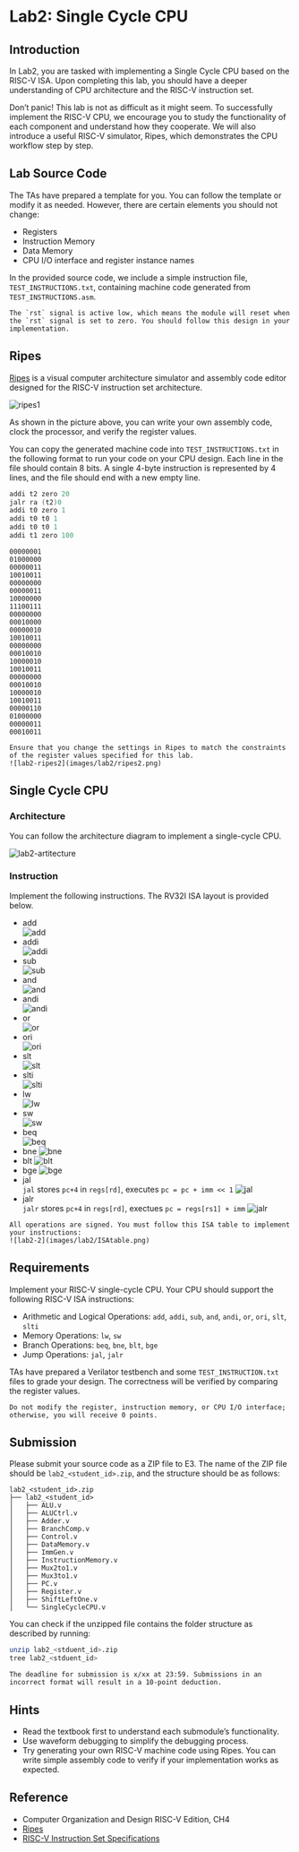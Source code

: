 # Lab2: Single Cycle CPU

## Introduction

In Lab2, you are tasked with implementing a Single Cycle CPU based on the RISC-V ISA. Upon completing this lab, you should have a deeper understanding of CPU architecture and the RISC-V instruction set.

Don’t panic! This lab is not as difficult as it might seem. To successfully implement the RISC-V CPU, we encourage you to study the functionality of each component and understand how they cooperate. We will also introduce a useful RISC-V simulator, Ripes, which demonstrates the CPU workflow step by step.

## Lab Source Code

The TAs have prepared a template for you. You can follow the template or modify it as needed. However, there are certain elements you should not change:

- Registers
- Instruction Memory
- Data Memory
- CPU I/O interface and register instance names

In the provided source code, we include a simple instruction file, `TEST_INSTRUCTIONS.txt`, containing machine code generated from `TEST_INSTRUCTIONS.asm`.

```{important}
The `rst` signal is active low, which means the module will reset when the `rst` signal is set to zero. You should follow this design in your implementation.
```

## Ripes

[Ripes](https://ripes.me/) is a visual computer architecture simulator and assembly code editor designed for the RISC-V instruction set architecture.

![ripes1](images/lab2/ripes1.png)

As shown in the picture above, you can write your own assembly code, clock the processor, and verify the register values.

You can copy the generated machine code into `TEST_INSTRUCTIONS.txt` in the following format to run your code on your CPU design. Each line in the file should contain 8 bits. A single 4-byte instruction is represented by 4 lines, and the file should end with a new empty line.

```asm
addi t2 zero 20
jalr ra (t2)0
addi t0 zero 1
addi t0 t0 1
addi t0 t0 1
addi t1 zero 100
```

```
00000001
01000000
00000011
10010011
00000000
00000011
10000000
11100111
00000000
00010000
00000010
10010011
00000000
00010010
10000010
10010011
00000000
00010010
10000010
10010011
00000110
01000000
00000011
00010011
```

```{important}
Ensure that you change the settings in Ripes to match the constraints of the register values specified for this lab.
![lab2-ripes2](images/lab2/ripes2.png)
```

## Single Cycle CPU

### Architecture

You can follow the architecture diagram to implement a single-cycle CPU.

![lab2-artitecture](images/lab2/artitecture.jpg)

### Instruction

Implement the following instructions. The RV32I ISA layout is provided below.

- add  
  ![add](images/lab2/add.png)
- addi  
  ![addi](images/lab2/addi.png)
- sub  
  ![sub](images/lab2/sub.png)
- and  
  ![and](images/lab2/and.png)
- andi  
  ![andi](images/lab2/andi.png)
- or  
  ![or](images/lab2/or.png)
- ori  
  ![ori](images/lab2/ori.png)
- slt  
  ![slt](images/lab2/slt.png)
- slti  
  ![slti](images/lab2/slti.png)
- lw  
  ![lw](images/lab2/lw.png)
- sw  
  ![sw](images/lab2/sw.png)
- beq  
  ![beq](images/lab2/beq.png)
- bne
  ![bne](images/lab2/bne.png)
- blt
  ![blt](images/lab2/blt.png)
- bge
  ![bge](images/lab2/bge.png)
- jal  
   `jal` stores `pc+4` in `regs[rd]`, executes `pc = pc + imm << 1`
  ![jal](images/lab2/jal.png)
- jalr  
  `jalr` stores `pc+4` in `regs[rd]`, exectues `pc = regs[rs1] + imm`
  ![jalr](images/lab2/jalr.png)

```{important}
All operations are signed. You must follow this ISA table to implement your instructions:
![lab2-2](images/lab2/ISAtable.png)
```

## Requirements

Implement your RISC-V single-cycle CPU. Your CPU should support the following RISC-V ISA instructions:

- Arithmetic and Logical Operations: `add`, `addi`, `sub`, `and`, `andi`, `or`, `ori`, `slt`, `slti`
- Memory Operations: `lw`, `sw`
- Branch Operations: `beq`, `bne`, `blt`, `bge`
- Jump Operations: `jal`, `jalr`

TAs have prepared a Verilator testbench and some `TEST_INSTRUCTION.txt` files to grade your design. The correctness will be verified by comparing the register values.

```{warning}
Do not modify the register, instruction memory, or CPU I/O interface; otherwise, you will receive 0 points.
```

## Submission

Please submit your source code as a ZIP file to E3. The name of the ZIP file should be `lab2_<student_id>.zip`, and the structure should be as follows:

```
lab2_<student_id>.zip
├── lab2_<student_id>
│   ├── ALU.v
│   ├── ALUCtrl.v
│   ├── Adder.v
│   ├── BranchComp.v
│   ├── Control.v
│   ├── DataMemory.v
│   ├── ImmGen.v
│   ├── InstructionMemory.v
│   ├── Mux2to1.v
│   ├── Mux3to1.v
│   ├── PC.v
│   ├── Register.v
│   ├── ShiftLeftOne.v
│   └── SingleCycleCPU.v
```

You can check if the unzipped file contains the folder structure as described by running:

```bash
unzip lab2_<stduent_id>.zip
tree lab2_<stduent_id>
```

```{warning}
The deadline for submission is x/xx at 23:59. Submissions in an incorrect format will result in a 10-point deduction.
```

## Hints

- Read the textbook first to understand each submodule’s functionality.
- Use waveform debugging to simplify the debugging process.
- Try generating your own RISC-V machine code using Ripes. You can write simple assembly code to verify if your implementation works as expected.

## Reference

- Computer Organization and Design RISC-V Edition, CH4
- [Ripes](https://github.com/mortbopet/Ripes)
- [RISC-V Instruction Set Specifications](https://msyksphinz-self.github.io/riscv-isadoc/html/rvi.html)
